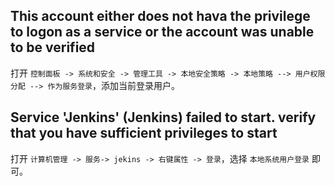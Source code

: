 ## This account either does not hava the privilege to logon as a service or the account was unable to be verified

打开 ```控制面板 -> 系统和安全 -> 管理工具 -> 本地安全策略 -> 本地策略 --> 用户权限分配 --> 作为服务登录```，添加当前登录用户。

## Service 'Jenkins' (Jenkins) failed to start. verify that you have sufficient privileges to start

打开 ```计算机管理 -> 服务-> jekins -> 右键属性 -> 登录```，选择 ```本地系统用户登录``` 即可。
